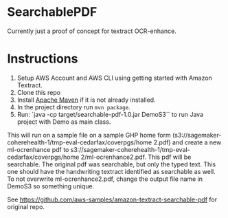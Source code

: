 # SearchablePDF
Currently just a proof of concept for textract OCR-enhance.

# Instructions

1. Setup AWS Account and AWS CLI using getting started with Amazon Textract.
2. Clone this repo
3. Install [Apache Maven](https://maven.apache.org/install.html) if it is not already installed.
4. In the project directory run `mvn package`.
5. Run: `java -cp target/searchable-pdf-1.0.jar DemoS3`` to run Java project with Demo as main class.

This will run on a sample file on a sample GHP home form (s3://sagemaker-coherehealth-1/tmp-eval-cedarfax/coverpgs/home 2.pdf) and create a new ml-ocrenhance pdf to s3://sagemaker-coherehealth-1/tmp-eval-cedarfax/coverpgs/home 2/ml-ocrenhance2.pdf.
This pdf will be searchable. The original pdf was searchable, but only the typed text. This one should have the handwriting textract identified as searchable as well. 
To not overwrite ml-ocrenhance2.pdf, change the output file name in DemoS3 so something unique. 

See https://github.com/aws-samples/amazon-textract-searchable-pdf for original repo. 
